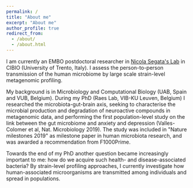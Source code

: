 ```yaml
---
permalink: /
title: "About me"
excerpt: "About me"
author_profile: true
redirect_from: 
  - /about/
  - /about.html
---
```


I am currently an EMBO postdoctoral researcher in [Nicola Segata's Lab](http://segatalab.cibio.unitn.it/) in CIBIO (University of Trento, Italy). I assess the person-to-person transmission of the human microbiome by large scale strain-level metagenomic profiling.

My background is in Microbiology and Computational Biology (UAB, Spain and VUB, Belgium). During my PhD (Raes Lab, VIB-KU Leuven, Belgium) I researched the microbiota-gut-brain axis, seeking to characterise the microbial production and degradation of neuroactive compounds in metagenomic data, and performing the first population-level study on the link between the gut microbiome and anxiety and depression (Valles-Colomer et al, Nat. Microbiology 2019). The study was included in "Nature milestones 2019" as milestone paper in human microbiota research, and was awarded a recommendation from F1000Prime.

Towards the end of my PhD another question became increasingly important to me: how do we acquire such health- and disease-associated bacteria? By strain-level profiling approaches, I currently investigate how human-associated microorganisms are transmitted among individuals and spread in populations.

